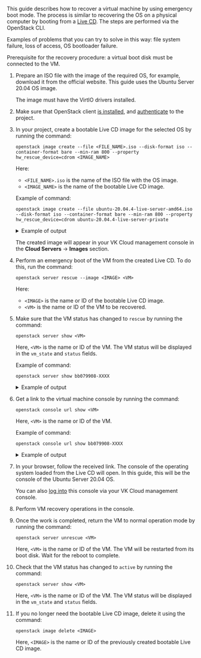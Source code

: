 This guide describes how to recover a virtual machine by using emergency boot mode. The process is similar to recovering the OS on a physical computer by booting from a [Live CD](https://en.wikipedia.org/wiki/Live_CD). The steps are performed via the OpenStack CLI.

Examples of problems that you can try to solve in this way: file system failure, loss of access, OS bootloader failure.

Prerequisite for the recovery procedure: a virtual boot disk must be connected to the VM.

1. Prepare an ISO file with the image of the required OS, for example, download it from the official website. This guide uses the Ubuntu Server 20.04 OS image.

    <warn>

    The image must have the VirtIO drivers installed.

    </warn>

1. Make sure that OpenStack client [is installed](/en/tools-for-using-services/cli/openstack-cli##1_install_the_openstack_client), and [authenticate](/en/tools-for-using-services/cli/openstack-cli#3_complete_authentication) to the project.
1. In your project, create a bootable Live CD image for the selected OS by running the command:

    ```console
    openstack image create --file <FILE_NAME>.iso --disk-format iso --container-format bare --min-ram 800 --property hw_rescue_device=cdrom <IMAGE_NAME>
    ```

    Here:

    - `<FILE_NAME>.iso` is the name of the ISO file with the OS image.
    - `<IMAGE_NAME>` is the name of the bootable Live CD image.

    Example of command:

    ```console
    openstack image create --file ubuntu-20.04.4-live-server-amd64.iso --disk-format iso --container-format bare --min-ram 800 --property hw_rescue_device=cdrom ubuntu-20.04.4-live-server-private
    ```

    <details>
    <summary>Example of output</summary>

    ```console
    +------------------+--------------------------------------------------------------------------------+
    | Field            | Value                                                                          |
    +------------------+--------------------------------------------------------------------------------+
    | container_format | bare 2022-08-11T10:53:46Z                                                      |
    | disk_format      | iso                                                                            |
    | file             | /v2/images/81a6dd5a-XXXX/file                                                  |
    | id               | 81a6dd5a-XXXX                                                                  |
    | min_disk         | 0                                                                              |
    | min_ram          | 800                                                                            |
    | name             | ubuntu-20.04.4-live-server-private                                             |
    | owner            | b423a815a77aXXXX                                                               |
    | properties       | hw_rescue_device='cdrom', locations='[]',                                      |
    |                  | owner_specified.openstack.md5='',                                              |
    |                  | owner_specified.openstack.object='images/ubuntu-20.04.4-live-server-private',  |
    |                  | owner_specified.openstack.sha256=''                                            |
    | protected        | False                                                                          |
    | schema           | /v2/schemas/image                                                              |
    | status           | queued                                                                         |
    | tags             |                                                                                |
    | updated_at       | 2022-08-11T10:53:46Z                                                           |
    | visibility       | shared                                                                         |
    +------------------+--------------------------------------------------------------------------------+
    ```

    </details>

    <info>

    The created image will appear in your VK Cloud management console in the **Cloud Servers** → **Images** section.

    </info>

1. Perform an emergency boot of the VM from the created Live CD. To do this, run the command:

    ```console
    openstack server rescue --image <IMAGE> <VM>
    ```

    Here:

    - `<IMAGE>` is the name or ID of the bootable Live CD image.
    - `<VM>` is the name or ID of the VM to be recovered.

1. Make sure that the VM status has changed to `rescue` by running the command:

    ```console
    openstack server show <VM>
    ```

    Here, `<VM>` is the name or ID of the VM. The VM status will be displayed in the `vm_state` and `status` fields.

    Example of command:

    ```console
    openstack server show bb079908-XXXX
    ```

    <details>
    <summary>Example of output</summary>

    ```console
    +-----------------------------+-----------------------------------------------------------+
    | Field                       | Value                                                     |
    +-----------------------------+-----------------------------------------------------------+
    | OS-DCF:diskConfig           | MANUAL                                                    |
    | OS-EXT-AZ:availability_zone | MS1                                                       |
    | OS-EXT-STS:power_state      | Running                                                   |
    | OS-EXT-STS:task_state       | None                                                      |
    | OS-EXT-STS:vm_state         | rescued                                                   |
    | OS-SRV-USG:launched_at      | 2022-08-11T11:43:56.000000                                |
    | OS-SRV-USG:terminated_at    | None                                                      |
    | accessIPv4                  |                                                           |
    | accessIPv6                  |                                                           |
    | addresses                   | ext-net=185.130.115.220                                   |
    | config_drive                | True                                                      |
    | created                     | 2022-08-11T10:40:33Z                                      |
    | flavor                      | Basic-1-1-10 (df3c499a-XXXX)                              |
    | hostId                      | <hostId>                                                  |
    | id                          | bb079908-XXXX                                             |
    | image                       | N/A (booted from volume)                                  |
    | key_name                    | <key_name>                                                |
    | name                        | ubuntu-20-rescue-test                                     |
    | project_id                  | <project_id>                                              |
    | properties                  |                                                           |
    | security_groups             | id='461df60a-XXXX', name='default'                        |
    |                             | id='b3b48aa3-XXXX', name='ssh'                            |
    | status                      | RESCUE                                                    |
    | updated                     | 2022-08-11T11:43:56Z                                      |
    | user_id                     | <user_id>                                                 |
    | volumes_attached            | id='9e19d3cb-XXXX'                                        |
    +-----------------------------+-----------------------------------------------------------+
    ```

    </details>

1. Get a link to the virtual machine console by running the command:

    ```console
    openstack console url show <VM>
    ```

    Here, `<VM>` is the name or ID of the VM.

    Example of command:

    ```console
    openstack console url show bb079908-XXXX
    ```

    <details>
    <summary>Example of output</summary>

    ```console
    +----------+-----------------------------------------------------------------------------------------------+
    | Field    | Value                                                                                         |
    +----------+-----------------------------------------------------------------------------------------------+
    | protocol | vnc                                                                                           |
    | type     | novnc                                                                                         |
    | url      | https://infra.mail.ru:6080/vnc_auto.html?path=%3Ftoken%3Dee65b775-XXXX                        |
    +----------+-----------------------------------------------------------------------------------------------+
    ```

    </details>

1. In your browser, follow the received link. The console of the operating system loaded from the Live CD will open. In this guide, this will be the console of the Ubuntu Server 20.04 OS.

    You can also [log into](../../service-management/vm/vm-console#the_vnc_console) this console via your VK Cloud management console.

1. Perform VM recovery operations in the console.
1. Once the work is completed, return the VM to normal operation mode by running the command:

    ```console
    openstack server unrescue <VM>
    ```

    Here, `<VM>` is the name or ID of the VM. The VM will be restarted from its boot disk. Wait for the reboot to complete.

1. Check that the VM status has changed to `active` by running the command:

    ```console
    openstack server show <VM>
    ```

    Here, `<VM>` is the name or ID of the VM. The VM status will be displayed in the `vm_state` and `status` fields.

1. If you no longer need the bootable Live CD image, delete it using the command:

    ```console
    openstack image delete <IMAGE>
    ```

    Here, `<IMAGE>` is the name or ID of the previously created bootable Live CD image.
